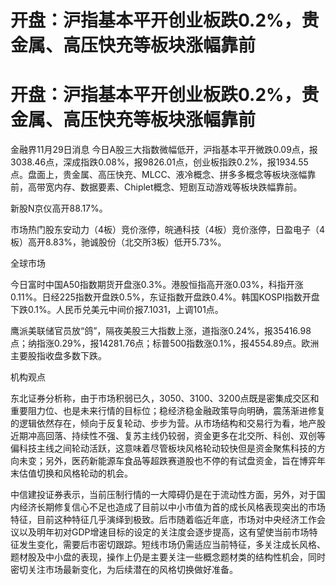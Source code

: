 # 开盘：沪指基本平开创业板跌0.2%，贵金属、高压快充等板块涨幅靠前

# 开盘：沪指基本平开创业板跌0.2%，贵金属、高压快充等板块涨幅靠前

金融界11月29日消息
今日A股三大指数微幅低开，沪指基本平开微跌0.09点，报3038.46点，深成指跌0.08%，报9826.01点，创业板指跌0.2%，报1934.55点。盘面上，贵金属、高压快充、MLCC、液冷概念、拼多多概念等板块涨幅靠前，高带宽内存、数据要素、Chiplet概念、短剧互动游戏等板块跌幅靠前。

新股N京仪高开88.17%。

市场热门股东安动力（4板）竞价涨停，皖通科技（4板）竞价涨停，日盈电子（4板）高开8.83%，驰诚股份（北交所3板）低开5.73%。

全球市场

今日富时中国A50指数期货开盘涨0.3%。港股恒指高开涨0.03%，科指开涨0.11%。日经225指数开盘跌0.5%，东证指数开盘跌0.4%。韩国KOSPI指数开盘下跌0.1%。人民币兑美元中间价报7.1031，上调101点。

鹰派美联储官员放“鸽”，隔夜美股三大指数上涨，道指涨0.24%，报35416.98点；纳指涨0.29%，报14281.76点；标普500指数涨0.1%，报4554.89点。欧洲主要股指收盘多数下跌。

机构观点

东北证券分析称，由于市场积弱已久，3050、3100、3200点既是密集成交区和重要阻力位、也是未来行情的目标位；稳经济稳金融政策导向明确，震荡渐进修复的逻辑依然存在，倾向于反复轮动、步步为营。从市场结构和交易行为看，地产股近期冲高回落、持续性不强、复苏主线仍较弱，资金更多在北交所、科创、双创等偏科技主线之间轮动活跃，这意味着尽管板块风格轮动较快但是资金聚焦科技的方向未变；另外，医药新能源车食品等超跌赛道股也不停的有试盘资金，旨在博弈年末估值切换和风格轮动的机会。

中信建投证券表示，当前压制行情的一大障碍仍是在于流动性方面，另外，对于国内经济长期修复信心不足也造成了目前以中小市值为首的成长风格表现突出的市场特征，目前这种特征几乎演绎到极致。后市随着临近年底，市场对中央经济工作会议以及明年初对GDP增速目标的设定的关注度会逐步提高，这有望使当前市场特征发生变化，需要后市密切跟踪。短线市场仍需适应当前特征，多关注成长风格、题材股及中小盘的表现，操作上仍是主要关注一些概念题材类的结构性机会，同时密切关注市场最新变化，为后续潜在的风格切换做好准备。


